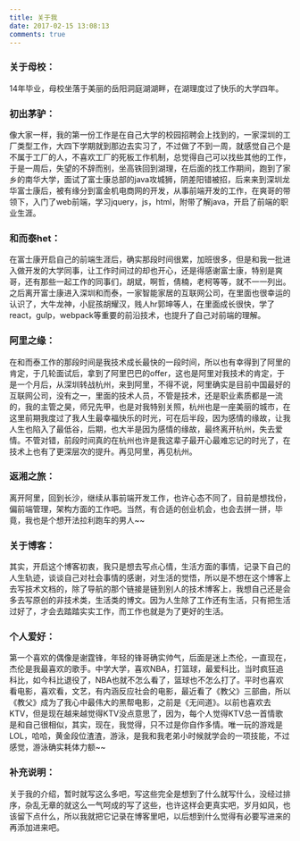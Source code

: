 ```yaml
---
title: 关于我
date: 2017-02-15 13:08:13
comments: true
---
```


### 关于母校：
14年毕业，母校坐落于美丽的岳阳洞庭湖湖畔，在湖理度过了快乐的大学四年。
### 初出茅驴：
像大家一样，我的第一份工作是在自己大学的校园招聘会上找到的，一家深圳的工厂类型工作，大四下学期就到那边去实习了，不过做了不到一周，就感觉自己个是不属于工厂的人，不喜欢工厂的死板工作机制，总觉得自己可以找些其他的工作，于是一周后，失望的不辞而别，坐高铁回到湖理，在后面的找工作期间，跑到了家乡的南华大学，面试了富士康总部的java攻城狮，阴差阳错被招，后来来到深圳龙华富士康后，被有缘分到富金机电商网的开发，从事前端开发的工作，在爽哥的带领下，入门了web前端，学习jquery，js，html，附带了解java，开启了前端的职业生涯。
### 和而泰het：
在富士康开启自己的前端生涯后，确实那段时间很累，加班很多，但是和我一批进入做开发的大学同事，让工作时间过的却也开心，还是得感谢富士康，特别是爽哥，还有那些一起工作的同事们，胡斌，啊哲，倩楠，老柯等等，就不一一列出。之后离开富士康进入深圳和而泰，一家智能家居的互联网公司，在里面也很幸运的认识了，大牛龙神，小屁孩胡耀汉，贱人hr郭坤等人，在里面成长很快，学了react，gulp，webpack等重要的前沿技术，也提升了自己对前端的理解。
### 阿里之缘：
在和而泰工作的那段时间是我技术成长最快的一段时间，所以也有幸得到了阿里的肯定，于几轮面试后，拿到了阿里巴巴的offer，这也是阿里对我技术的肯定，于是一个月后，从深圳转战杭州，来到阿里，不得不说，阿里确实是目前中国最好的互联网公司，没有之一，里面的技术人员，不管是技术，还是职业素质都是一流的，我的主管之昊，师兄先甲，也是对我特别关照，杭州也是一座美丽的城市，在这里前期我度过了我人生最幸福快乐的时光，可在后半段，因为感情的缘故，让我人生也陷入了最低谷，后期，也大半是因为感情的缘故，最终离开杭州，失去爱情。不管对错，前段时间真的在杭州也许是我这辈子最开心最难忘记的时光了，在技术上也有了更深层次的提升。再见阿里，再见杭州。
### 返湘之旅：
离开阿里，回到长沙，继续从事前端开发工作，也许心态不同了，目前是想找份，偏前端管理，架构方面的工作吧。当然，有合适的创业机会，也会去拼一拼，毕竟，我也是个想开法拉利跑车的男人~~
### 关于博客：
其实，开启这个博客初衷，我只是想去写点心情，生活方面的事情，记录下自己的人生轨迹，谈谈自己对社会事情的感谢，对生活的觉悟，所以是不想在这个博客上去写技术文档的，除了导航的那个链接是链到别人的技术博客上，我想自己还是会多去写原创的非技术类，生活类的博文。因为人生除了工作还有生活，只有把生活过好了，才会去踏踏实实工作，而工作也就是为了更好的生活。
### 个人爱好：
第一个喜欢的偶像是谢霆锋，年轻的锋哥确实帅气，后面是迷上杰伦，一直现在，杰伦是我最喜欢的歌手。中学大学，喜欢NBA，打篮球，最爱科比，当时疯狂追科比，如今科比退役了，NBA也就不怎么看了，篮球也不怎么打了。平时也喜欢看电影，喜欢看，文艺，有内涵反应社会的电影，最近看了《教父》三部曲，所以《教父》成为了我心中最伟大的黑帮电影，之前是《无间道》。以前也喜欢去KTV，但是现在越来越觉得KTV没点意思了，因为，每个人觉得KTV总一首情歌是和自己很相似，其实，现在，我觉得，只不过是你自作多情。唯一玩的游戏是LOL，哈哈，黄金段位渣渣，游泳，是我和我老弟小时候就学会的一项技能，不过感觉，游泳确实耗体力额~~
### 补充说明：
关于我的介绍，暂时就写这么多吧，写这些完全是想到了什么就写什么，没经过排序，杂乱无章的就这么一气呵成的写了这些，也许这样会更真实吧，岁月如风，也该留下点什么，所以我就把它记录在博客里吧，以后想到什么觉得有必要写进来的再添加进来吧。